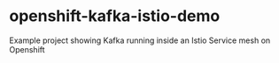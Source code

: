 # openshift-kafka-istio-demo
Example project showing Kafka running inside an Istio Service mesh on Openshift
